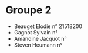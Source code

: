 # Groupe 2
- Beauget Elodie n° 21518200
- Gagnot Sylvain n°
- Amandine Jacquot n°
- Steven Heumann n°
